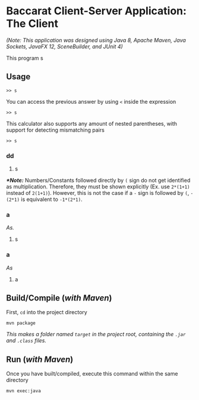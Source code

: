 # Baccarat Client-Server Application: The Client

_(Note: This application was designed using Java 8, Apache Maven, Java Sockets, JavaFX 12, SceneBuilder, and JUnit 4)_

This program s 

## Usage

```
>> s
```

You can access the previous answer by using `<` inside the expression

```
>> s
```

This calculator also supports any amount of nested parentheses, with support for detecting mismatching pairs

```
>> s
```

### dd

1. s

**_\*Note:_** Numbers/Constants followed directly by `(` sign do not get identified as multiplication. Therefore, they must be shown explicitly (Ex. use `2*(1+1)` instead of `2(1+1)`). However, this is not the case if a `-` sign is followed by `(`, `-(2*1)` is equivalent to `-1*(2*1)`.

### a

_As._

1. s

### a

_As_

1. a

## Build/Compile (_with Maven_)

First, `cd` into the project directory

```
mvn package
```

_This makes a folder named `target` in the project root, containing the `.jar` and `.class` files._

## Run (_with Maven_)

Once you have built/compiled, execute this command within the same directory

```
mvn exec:java
```
